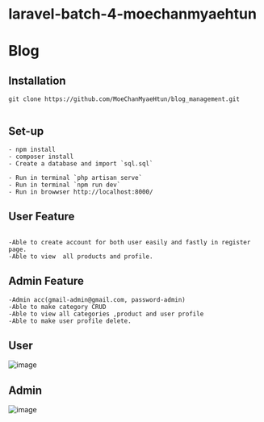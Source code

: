 # laravel-batch-4-moechanmyaehtun

# Blog

## Installation

```
git clone https://github.com/MoeChanMyaeHtun/blog_management.git


```
## Set-up
```
- npm install
- composer install
- Create a database and import `sql.sql`
```

 
```
- Run in terminal `php artisan serve`
- Run in terminal `npm run dev`
- Run in browwser http://localhost:8000/
```
## User Feature
```

-Able to create account for both user easily and fastly in register page.
-Able to view  all products and profile. 
```

## Admin Feature
```
-Admin acc(gmail-admin@gmail.com, password-admin)
-Able to make category CRUD 
-Able to view all categories ,product and user profile
-Able to make user profile delete.

```
## User

![image](https://user-images.githubusercontent.com/114456459/198935563-d5da392d-e00a-4a60-8559-b1b57c82c492.png)


## Admin

![image](https://user-images.githubusercontent.com/114456459/198935688-5a9b4290-f40d-4e07-a26d-c3f8c68036b1.png)

